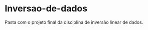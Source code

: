 Inversao-de-dados
=================

Pasta com o projeto final da disciplina de inversão linear de dados.
